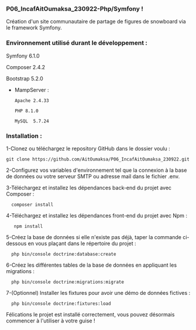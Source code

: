 ### P06_IncafAitOumaksa_230922-Php/Symfony !
Création d'un site communautaire de partage de figures de snowboard via le framework Symfony.

### Environnement utilisé durant le développement :
Symfony 6.1.0

Composer 2.4.2

Bootstrap 5.2.0

- MampServer :

      Apache 2.4.33
      
      PHP 8.1.0
      
      MySQL  5.7.24

### Installation :

1-Clonez ou téléchargez le repository GitHub dans le dossier voulu :

    git clone https://github.com/AitOumaksa/P06_IncafAitOumaksa_230922.git 

2-Configurez vos variables d'environnement tel que la connexion à la base de données ou votre serveur SMTP ou adresse mail dans le fichier .env. 
  
3-Téléchargez et installez les dépendances back-end du projet avec Composer :
  
      composer install
 
4-Téléchargez et installez les dépendances front-end du projet avec Npm :

       npm install
       
5-Créez la base de données si elle n'existe pas déjà, taper la commande ci-dessous en vous plaçant dans le répertoire du projet :

      php bin/console doctrine:database:create
      
6-Créez les différentes tables de la base de données en appliquant les migrations :
 
      php bin/console doctrine:migrations:migrate 
      
 7-(Optionnel) Installer les fixtures pour avoir une démo de données fictives :
 
      php bin/console doctrine:fixtures:load
      
 Félications le projet est installé correctement, vous pouvez désormais commencer à l'utiliser à votre guise !
